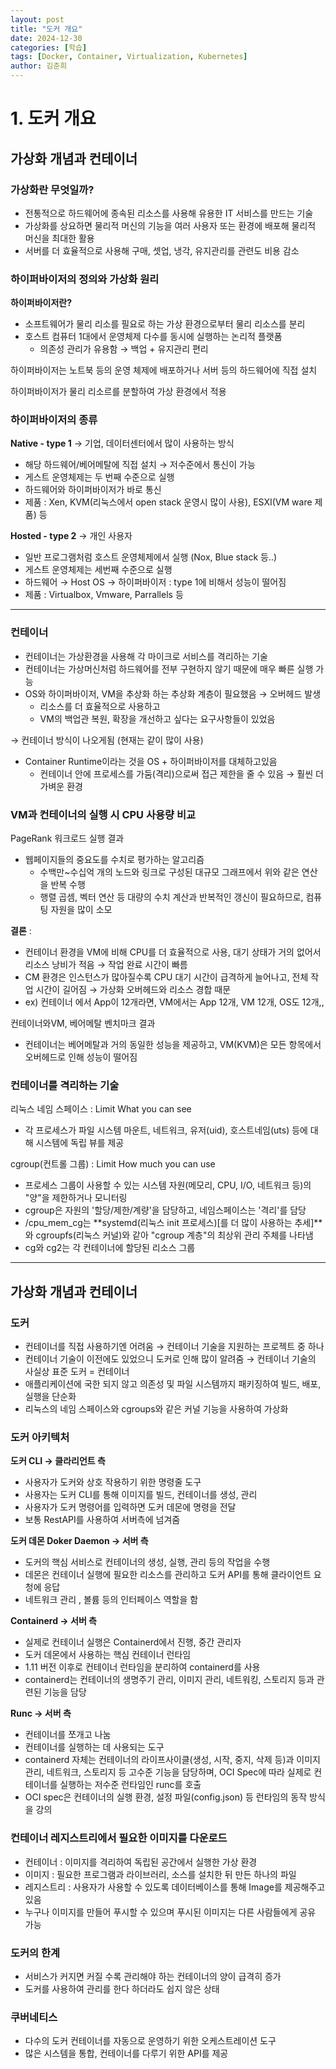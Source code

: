 ```yaml
---
layout: post
title: "도커 개요"
date: 2024-12-30
categories: [학습]
tags: [Docker, Container, Virtualization, Kubernetes]
author: 김준희
---
```


# 1. 도커 개요

## 가상화 개념과 컨테이너

### 가상화란 무엇일까?

- 전통적으로 하드웨어에 종속된 리소스를 사용해 유용한 IT 서비스를 만드는 기술
- 가상화를 상요하면 물리적 머신의 기능을 여러 사용자 또는 환경에 배포해 물리적 머신을 최대한 활용
- 서버를 더 효율적으로 사용해 구매, 셋업, 냉각, 유지관리를 관련도 비용 감소

### 하이퍼바이저의 정의와 가상화 원리

**하이퍼바이저란?**

- 소프트웨어가 물리 리소를 필요로 하는 가상 환경으로부터 물리 리소스를 분리
- 호스트 컴퓨터 1대에서 운영체제 다수를 동시에 실행하는 논리적 플랫폼
    - 의존성 관리가 유용함 → 백업 + 유지관리 편리

하이퍼바이저는 노트북 등의 운영 체제에 배포하거나 서버 등의 하드웨어에 직접 설치

하이퍼바이저가 물리 리소르를 분할하여 가상 환경에서 적용 

### 하이퍼바이저의 종류

**Native - type 1** → 기업, 데이터센터에서 많이 사용하는 방식

- 해당 하드웨어/베어메탈에 직접 설치 → 저수준에서 통신이 가능
- 게스트 운영체제는 두 번째 수준으로 실행
- 하드웨어와 하이퍼바이저가 바로 통신
- 제품 : Xen, KVM(리눅스에서 open stack 운영시 많이 사용), ESXI(VM ware 제품) 등

**Hosted - type 2** → 개인 사용자

- 일반 프로그램처럼 호스트 운영체제에서 실행 (Nox, Blue stack 등..)
- 게스트 운영체제는 세번째 수준으로 실행
- 하드웨어 → Host OS → 하이퍼바이저 : type 1에 비해서 성능이 떨어짐
- 제품 : Virtualbox, Vmware, Parrallels 등

---

### 컨테이너

- 컨테이너는 가상환경을 사용해 각 마이크로 서비스를 격리하는 기술
- 컨테이너는 가상머신처럼 하드웨어를 전부 구현하지 않기 때문에 매우 빠른 실행 가능
- OS와 하이퍼바이저, VM을 추상화 하는 추상화 계층이 필요했음 → 오버헤드 발생
    - 리소스를 더 효율적으로 사용하고
    - VM의 백업관 복원, 확장을 개선하고 싶다는 요구사항들이 있었음

→ 컨테이너 방식이 나오게됨 (현재는 같이 많이 사용)

- Container Runtime이라는 것을 OS + 하이퍼바이저를 대체하고있음
    - 컨테이너 안에 프로세스를 가둠(격리)으로써 접근 제한을 줄 수 있음 → 훨씬 더 가벼운 환경

### VM과 컨테이너의 실행 시 CPU 사용량 비교

PageRank 워크로드 실행 결과

- 웹페이지들의 중요도를 수치로 평가하는 알고리즘
    - 수백만~수십억 개의 노드와 링크로 구성된 대규모 그래프에서 위와 같은 연산을 반복 수행
    - 행렬 곱셈, 벡터 연산 등  대량의 수치 계산과 반복적인 갱신이 필요하므로, 컴퓨팅 자원을 많이 소모

**결론** : 

- 컨테이너 환경을 VM에 비해 CPU를 더 효율적으로 사용, 대기 상태가 거의 없어서 리소스 낭비가 적음 → 작업 완료 시간이 빠름
- CM 환경은 인스턴스가 많아질수록 CPU 대기 시간이 급격하게 늘어나고, 전체 작업 시간이 길어짐 → 가상화 오버헤드와 리소스 경합 때문
- ex) 컨테이너 에서 App이 12개라면, VM에서는 App 12개, VM 12개, OS도 12개,,

컨테이너와VM, 베어메탈 벤치마크 결과

- 컨테이너는 베어메탈과 거의 동일한 성능을 제공하고, VM(KVM)은 모든 항목에서 오버헤드로 인해 성능이 떨어짐

### 컨테이너를 격리하는 기술

리눅스 네임 스페이스 : Limit What you can see 

- 각 프로세스가 파일 시스템 마운트, 네트워크, 유저(uid), 호스트네임(uts) 등에 대해 시스템에 독립 뷰를 제공

cgroup(컨트롤 그룹) : Limit How much you can use

- 프로세스 그룹이 사용할 수 있는 시스템 자원(메모리, CPU, I/O, 네트워크 등)의 "양"을 제한하거나 모니터링
- cgroup은 자원의 '할당/제한/계량'을 담당하고, 네임스페이스는 '격리'를 담당
- /cpu_mem_cg는 **systemd(리눅스 init 프로세스)[를 더 많이 사용하는 추세]**와 cgroupfs(리눅스 커널)와 같아 "cgroup 계층"의 최상위 관리 주체를 나타냄
- cg와 cg2는 각 컨테이너에 할당된 리소스 그룹

---

## 가상화 개념과 컨테이너

### 도커

- 컨테이너를 직접 사용하기엔 어려움 → 컨테이너 기술을 지원하는 프로젝트 중 하나
- 컨테이너 기술이 이전에도 있었으니 도커로 인해 많이 알려줌 → 컨테이너 기술의 사실상 표준 도커 = 컨테이너
- 애플리케이션에 국한 되지 않고 의존성 및 파일 시스템까지 패키징하여 빌드, 배포, 실행을 단순화
- 리눅스의 네임 스페이스와 cgroups와 같은 커널 기능을 사용하여 가상화

### 도커 아키텍처

**도커 CLI  → 클라리언트 측**

- 사용자가 도커와 상호 작용하기 위한 명령줄 도구
- 사용자는 도커 CLI를 통해 이미지를 빌드, 컨테이너를 생성, 관리
- 사용자가 도커 명령어를 입력하면 도커 데몬에 명령을 전달
- 보통 RestAPI를 사용하여 서버측에 넘겨줌

**도커 데몬 Doker Daemon → 서버 측**

- 도커의 핵심 서비스로 컨테이너의 생성, 실행, 관리 등의 작업을 수행
- 데몬은 컨테이너 실행에 필요한 리소스를 관리하고 도커 API를 통해 클라이언트 요청에 응답
- 네트워크 관리 , 볼륨 등의 인터페이스 역할을 함

**Containerd → 서버 측**

- 실제로 컨테이너 실행은 Containerd에서 진행, 중간 관리자
- 도커 데몬에서 사용하는 핵심 컨테이너 런타임
- 1.11 버전 이후로 컨테이너 런타임을 분리하여 containerd를 사용
- containerd는 컨테이너의 생명주기 관리, 이미지 관리, 네트워킹, 스토리지 등과 관련된 기능을 담당

**Runc → 서버 측**

- 컨테이너를 쪼개고 나눔
- 컨테이너를 실행하는 데 사용되는 도구
- containerd 자체는 컨테이너의 라이프사이클(생성, 시작, 중지, 삭제 등)과 이미지 관리, 네트워크, 스토리지 등 고수준 기능을 담당하며, OCI Spec에 따라 실제로 컨테이너를 실행하는 저수준 런타임인 runc를 호출
- OCI spec은 컨테이너의 실행 환경, 설정 파일(config.json) 등 런타임의 동작 방식을 강의

### 컨테이너 레지스트리에서 필요한 이미지를 다운로드

- 컨테이너 : 이미지를 격리하여 독립된 공간에서 실행한 가상 환경
- 이미지 : 필요한 프로그램과 라이브러리, 소스를 설치한 뒤 만든 하나의 파일
- 레지스트리 : 사용자가 사용할 수 있도록 데이터베이스를 통해 Image를 제공해주고 있음
- 누구나 이미지를 만들어 푸시할 수 있으며 푸시된 이미지는 다른 사람들에게 공유 가능

### 도커의 한계

- 서비스가 커지면 커질 수록 관리해야 하는 컨테이너의 양이 급격히 증가
- 도커를 사용하여 관리를 한다 하더라도 쉽지 않은 상태

### 쿠버네티스

- 다수의 도커 컨테이너를 자동으로 운영하기 위한 오케스트레이션 도구
- 많은 시스템을 통합, 컨테이너를 다루기 위한 API를 제공